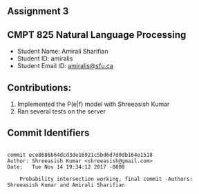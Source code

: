## Assignment 3
## CMPT 825 Natural Language Processing
* Student Name: Amirali Sharifian
* Student ID: amiralis
* Student Email ID: amiralis@sfu.ca

## Contributions:

1. Implemented the P(e|f) model with Shreeasish Kumar
2. Ran several tests on the server

## Commit Identifiers

~~~

commit ece8686b64dcd3de16921c5bd6d7d0db164e1518
Author: Shreeasish Kumar <shreeasish@gmail.com>
Date:   Tue Nov 14 19:34:12 2017 -0800

    Probability intersection working, final commit -Authors: Shreeasish Kumar and Amirali Sharifian

~~~
